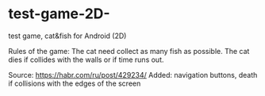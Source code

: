 # test-game-2D-
test game, cat&fish for Android (2D)

Rules of the game: The cat need collect as many fish as possible. The cat dies if collides with the walls or if time runs out.

Source: https://habr.com/ru/post/429234/
Added: navigation buttons, death if collisions with the edges of the screen
